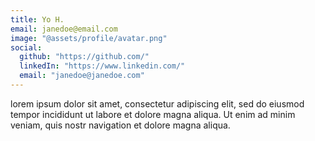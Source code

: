 ```yaml
---
title: Yo H.
email: janedoe@email.com
image: "@assets/profile/avatar.png"
social:
  github: "https://github.com/"
  linkedIn: "https://www.linkedin.com/"
  email: "janedoe@janedoe.com"
---
```


lorem ipsum dolor sit amet, consectetur adipiscing elit, sed do eiusmod tempor incididunt ut labore et dolore magna aliqua. Ut enim ad minim veniam, quis nostr navigation et dolore magna aliqua.
